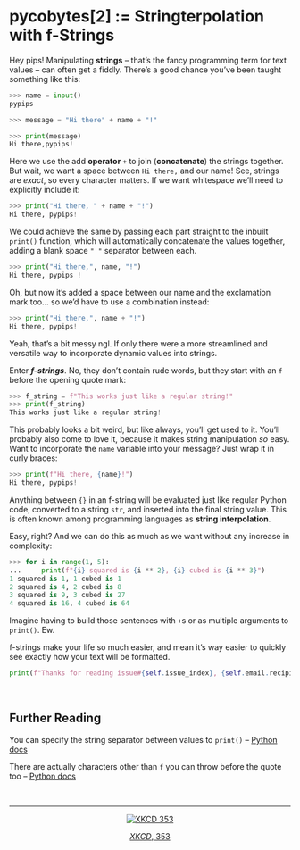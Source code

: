 # pycobytes[2] := Stringterpolation with f-Strings
<!-- #PYCO live!
  | index = 2
  | display = 02
  | title = Stringterpolation with f-Strings
  | date = 12 June 2024
  | topics = strings / syntax
-->

Hey pips! Manipulating **strings** – that’s the fancy programming term for text values – can often get a fiddly. There’s a good chance you’ve been taught something like this:

```py
>>> name = input()
pypips

>>> message = "Hi there" + name + "!"

>>> print(message)
Hi there,pypips!
```

Here we use the add **operator** `+` to join (**concatenate**) the strings together. But wait, we want a space between `Hi there,` and our name! See, strings are *exact*, so every character matters. If we want whitespace we’ll need to explicitly include it:

```py
>>> print("Hi there, " + name + "!")
Hi there, pypips!
```

We could achieve the same by passing each part straight to the inbuilt `print()` function, which will automatically concatenate the values together, adding a blank space `" "` separator between each.

```py
>>> print("Hi there,", name, "!")
Hi there, pypips !
```

Oh, but now it’s added a space between our name and the exclamation mark too... so we’d have to use a combination instead:

```py
>>> print("Hi there,", name + "!")
Hi there, pypips!
```

Yeah, that’s a bit messy ngl. If only there were a more streamlined and versatile way to incorporate dynamic values into strings.

Enter ***f-strings***. No, they don’t contain rude words, but they start with an `f` before the opening quote mark:

```py
>>> f_string = f"This works just like a regular string!"
>>> print(f_string)
This works just like a regular string!
```

This probably looks a bit weird, but like always, you’ll get used to it. You’ll probably also come to love it, because it makes string manipulation *so* easy. Want to incorporate the `name` variable into your message? Just wrap it in curly braces:

```py
>>> print(f"Hi there, {name}!")
Hi there, pypips!
```

Anything between `{}` in an f-string will be evaluated just like regular Python code, converted to a string `str`, and inserted into the final string value. This is often known among programming languages as **string interpolation**.

Easy, right? And we can do this as much as we want without any increase in complexity:

```py
>>> for i in range(1, 5):
...     print(f"{i} squared is {i ** 2}, {i} cubed is {i ** 3}")
1 squared is 1, 1 cubed is 1
2 squared is 4, 2 cubed is 8
3 squared is 9, 3 cubed is 27
4 squared is 16, 4 cubed is 64
```

Imagine having to build those sentences with `+`s or as multiple arguments to `print()`. Ew.

f-strings make your life so much easier, and mean it’s way easier to quickly see exactly how your text will be formatted.

```py
print(f"Thanks for reading issue#{self.issue_index}, {self.email.recipient.name.capitalize()} :D")
```


<br>


## Further Reading

You can specify the string separator between values to `print()` – [Python docs](https://docs.python.org/3/library/functions.html#print)

There are actually characters other than `f` you can throw before the quote too – [Python docs](https://docs.python.org/3/reference/lexical_analysis.html#string-and-bytes-literals)


<br>


---

<div align="center">

[![XKCD 353](https://imgs.xkcd.com/comics/python.png)](https://xkcd.com/353)

[*XKCD*, 353](https://xkcd.com/353)

</div>
